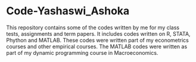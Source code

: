 # Code-Yashaswi_Ashoka
This repository contains some of the codes written by me for my class tests, assignments and term papers.
It includes codes written on R, STATA, Phython and MATLAB. These codes were written part of my econometrics courses and other empirical courses. 
The MATLAB codes were written as part of my dynamic programming course in Macroeconomics. 
